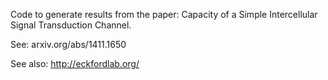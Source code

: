 Code to generate results from the paper: Capacity of a Simple Intercellular Signal Transduction Channel.

See: arxiv.org/abs/1411.1650

See also: http://eckfordlab.org/
